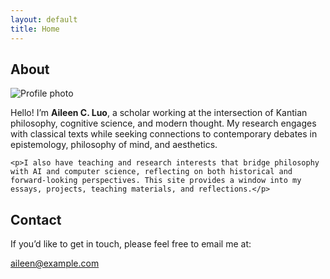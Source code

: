 ```yaml
---
layout: default
title: Home
---
```


<div class="divider"></div>

<!-- ===== About ===== -->
<h2 id="about" class="section-title">About</h2>

<div class="about-container">
  <!-- 左边：图片 -->
  <div class="about-left">
    <img src="assets/profile.jpg" alt="Profile photo" class="about-img">
  </div>

  <!-- 右边：文字 -->
  <div class="about-right">
    <p>Hello! I’m <strong>Aileen C. Luo</strong>, a scholar working at the intersection of Kantian philosophy, cognitive science, and modern thought. My research engages with classical texts while seeking connections to contemporary debates in epistemology, philosophy of mind, and aesthetics.</p>

    <p>I also have teaching and research interests that bridge philosophy with AI and computer science, reflecting on both historical and forward-looking perspectives. This site provides a window into my essays, projects, teaching materials, and reflections.</p>
  </div>
</div>


<!-- ===== Contact ===== -->
<h2 id="contact" class="section-title">Contact</h2>

<p>If you’d like to get in touch, please feel free to email me at:</p>
<p><a href="mailto:aileen@example.com">aileen@example.com</a></p>

<div class="divider"></div>

